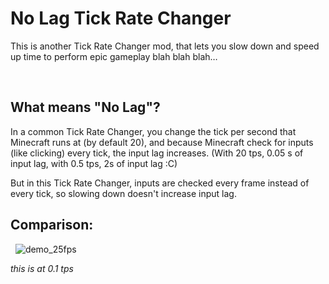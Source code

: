 # No Lag Tick Rate Changer

This is another Tick Rate Changer mod, that lets you slow down and speed up time to perform epic gameplay blah blah blah…

 

## What means "No Lag"?

In a common Tick Rate Changer, you change the tick per second that Minecraft runs at (by default 20), and because Minecraft check for inputs (like clicking) every tick, the input lag increases. (With 20 tps, 0.05 s of input lag, with 0.5 tps, 2s of input lag :C)

But in this Tick Rate Changer, inputs are checked every frame instead of every tick, so slowing down doesn't increase input lag.

## Comparison:
 
![demo_25fps](https://user-images.githubusercontent.com/72220838/137369760-75a2e11e-3a4e-4e54-a492-06f462266b2f.gif)

*this is at 0.1 tps*
 
